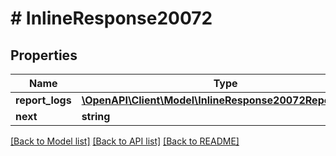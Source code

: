 # # InlineResponse20072

## Properties

Name | Type | Description | Notes
------------ | ------------- | ------------- | -------------
**report_logs** | [**\OpenAPI\Client\Model\InlineResponse20072ReportLogs[]**](InlineResponse20072ReportLogs.md) |  | [optional]
**next** | **string** |  | [optional]

[[Back to Model list]](../../README.md#models) [[Back to API list]](../../README.md#endpoints) [[Back to README]](../../README.md)
